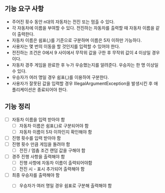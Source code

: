 ## 기능 요구 사항
- 주어진 횟수 동안 n대의 자동차는 전진 또는 멈출 수 있다.
- 각 자동차에 이름을 부여할 수 있다. 전진하는 자동차를 출력할 때 자동차 이름을 같이 출력한다.
- 자동차 이름은 쉼표(,)를 기준으로 구분하며 이름은 5자 이하만 가능하다.
- 사용자는 몇 번의 이동을 할 것인지를 입력할 수 있어야 한다.
- 전진하는 조건은 0에서 9 사이에서 무작위 값을 구한 후 무작위 값이 4 이상일 경우이다.
- 자동차 경주 게임을 완료한 후 누가 우승했는지를 알려준다. 우승자는 한 명 이상일 수 있다.
- 우승자가 여러 명일 경우 쉼표(,)를 이용하여 구분한다.
- 사용자가 잘못된 값을 입력할 경우 IllegalArgumentException을 발생시킨 후 애플리케이션은 종료되어야 한다.

## 기능 정리
- [ ] 자동차 이름을 입력 받아야 함
  - [ ] 자동차 이름은 쉼표(,)로 구분되어야 함
  - [ ] 자동차 이름이 5자 이하인지 확인해야 함
- [ ] 진행 횟수를 입력 받아야 함
- [ ] 진행 횟수 만큼 게임을 돌려야 함
  - [ ] 전진 / 멈춤 조건 랜덤 값을 구해야 함
- [ ] 경주 진행 사항을 출력해야 함
  - [ ] 진행 사항에 자동차 이름이 출력되어야함 
  - [ ] 전진 시 - 표시 추가되어 출력해야 함
- [ ] 최종 우승자를 출력해야 함
  - [ ] 우승자가 여러 명일 경우 쉼표로 구분해 출력해야 함

  